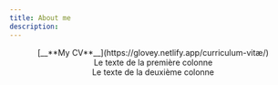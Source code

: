 ```yaml
---
title: About me
description: 
---
```


<center>[__**My CV**__](https://glovey.netlify.app/curriculum-vitæ/)</center>


<center><div class="row">
  <div class="col-md-4 mr-auto">Le texte de la première colonne</div>
  <div class="col-md-4">Le texte de la deuxième colonne</div>
</div></center>

